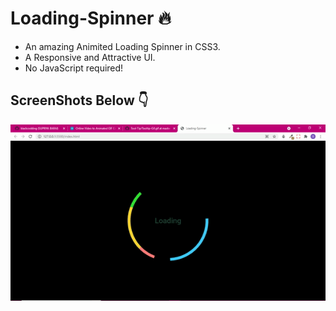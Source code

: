 # Loading-Spinner 🔥

- An amazing Animited Loading Spinner in CSS3.
- A Responsive and Attractive UI.
- No JavaScript required!

## ScreenShots Below 👇

![screenshot](https://github.com/blackcodding/Animated-Loading-Spinner/blob/master/Loading-Spinner.gif)
